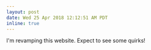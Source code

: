 ```yaml
---
layout: post
date: Wed 25 Apr 2018 12:12:51 AM PDT 
inline: true
---
```


I'm revamping this website. Expect to see some quirks! 
